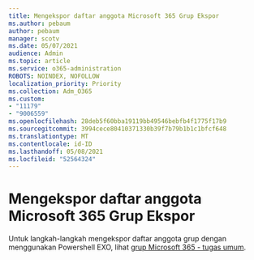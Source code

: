 ```yaml
---
title: Mengekspor daftar anggota Microsoft 365 Grup Ekspor
ms.author: pebaum
author: pebaum
manager: scotv
ms.date: 05/07/2021
audience: Admin
ms.topic: article
ms.service: o365-administration
ROBOTS: NOINDEX, NOFOLLOW
localization_priority: Priority
ms.collection: Adm_O365
ms.custom:
- "11179"
- "9006559"
ms.openlocfilehash: 28deb5f60bba19119bb49546bebfb4f1775f17b9
ms.sourcegitcommit: 3994cece80410371330b39f7b79b1b1c1bfcf648
ms.translationtype: MT
ms.contentlocale: id-ID
ms.lasthandoff: 05/08/2021
ms.locfileid: "52564324"
---
```

# <a name="export-list-of-microsoft-365-group-members"></a>Mengekspor daftar anggota Microsoft 365 Grup Ekspor

Untuk langkah-langkah mengekspor daftar anggota grup dengan menggunakan Powershell EXO, lihat [grup Microsoft 365 - tugas umum](https://aka.ms/M365GroupExport).